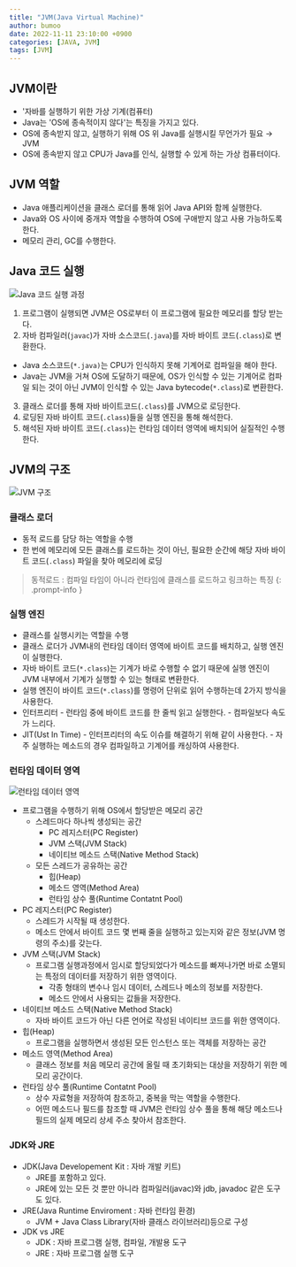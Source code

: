 ```yaml
---
title: "JVM(Java Virtual Machine)"
author: bumoo
date: 2022-11-11 23:10:00 +0900
categories: [JAVA, JVM]
tags: [JVM]
---
```


## JVM이란

-   '자바를 실행하기 위한 가상 기계(컴퓨터)
-   Java는 'OS에 종속적이지 않다'는 특징을 가지고 있다.
  -   OS에 종속받지 않고, 실행하기 위해 OS 위 Java를 실행시킬 무언가가 필요 → JVM
-   OS에 종속받지 않고 CPU가 Java를 인식, 실행할 수 있게 하는 가상 컴퓨터이다.

## JVM 역할

-   Java 애플리케이션을 클래스 로더를 통해 읽어 Java API와 함께 실행한다.
-   Java와 OS 사이에 중개자 역할을 수행하여 OS에 구애받지 않고 사용 가능하도록 한다.
-   메모리 관리, GC를 수행한다.

## Java 코드 실행

![Java 코드 실행 과정](https://user-images.githubusercontent.com/61149599/216770127-3aab20a8-17b2-4429-bda9-1ed0dfaa05f2.png)


1.  프로그램이 실행되면 JVM은 OS로부터 이 프로그램에 필요한 메모리를 할당 받는다.
2.  자바 컴파일러(`javac`)가 자바 소스코드(`.java`)를 자바 바이트 코드(`.class`)로 변환한다.
  -   Java 소스코드(`*.java)`는 CPU가 인식하지 못해 기계어로 컴파일을 해야 한다.
  -   Java는 JVM을 거쳐 OS에 도달하기 때문에, OS가 인식할 수 있는 기계어로 컴파일 되는 것이 아닌 JVM이 인식할 수 있는 Java bytecode(`*.class`)로 변환한다.
3.  클래스 로더를 통해 자바 바이트코드(`.class`)를 JVM으로 로딩한다.
4.  로딩된 자바 바이트 코드(`.class`)들을 실행 엔진을 통해 해석한다.
5.  해석된 자바 바이트 코드(`.class`)는 런타임 데이터 영역에 배치되어 실질적인 수행한다.

## JVM의 구조

![JVM 구조](https://user-images.githubusercontent.com/61149599/216770179-cdd612a5-c96b-49ea-96c6-c6eae2f6e11b.png)

### 클래스 로더

-   동적 로드를 담당 하는 역할을 수행
  -   한 번에 메모리에 모든 클래스를 로드하는 것이 아닌, 필요한 순간에 해당 자바 바이트 코드(`.class`) 파일을 찾아 메모리에 로딩

> 동적로드 : 컴파일 타임이 아니라 런타임에 클래스를 로드하고 링크하는 특징
{: .prompt-info }

### 실행 엔진

-   클래스를 실행시키는 역할을 수행
  -   클래스 로더가 JVM내의 런타임 데이터 영역에 바이트 코드를 배치하고, 실행 엔진이 실행한다.
  -   자바 바이트 코드(`*.class`)는 기계가 바로 수행할 수 없기 때문에 실행 엔진이 JVM 내부에서 기계가 실행할 수 있는 형태로 변환한다.
-   실행 엔진이 바이트 코드(`*.class`)를 명령어 단위로 읽어 수행하는데 2가지 방식을 사용한다.
  -   인터프리터
    -   런타임 중에 바이트 코드를 한 줄씩 읽고 실행한다.
    -   컴파일보다 속도가 느리다.
  -   JIT(Ust In Time)
    -   인터프리터의 속도 이슈를 해결하기 위해 같이 사용한다.
    -   자주 실행하는 메소드의 경우 컴파일하고 기계어를 캐싱하여 사용한다.

### 런타임 데이터 영역

![런타임 데이터 영역](https://user-images.githubusercontent.com/61149599/216770268-dc310573-2e5b-40bb-b754-f028fc39b817.png)

- 프로그램을 수행하기 위해 OS에서 할당받은 메모리 공간
  - 스레드마다 하나씩 생성되는 공간
    - PC 레지스터(PC Register)
    - JVM 스택(JVM Stack)
    - 네이티브 메소드 스택(Native Method Stack)
  - 모든 스레드가 공유하는 공간
    - 힙(Heap)
    - 메소드 영역(Method Area)
    - 런타임 상수 풀(Runtime Contatnt Pool)
- PC 레지스터(PC Register)
  - 스레드가 시작될 때 생성한다.
  - 메소드 안에서 바이트 코드 몇 번째 줄을 실행하고 있는지와 같은 정보(JVM 명령의 주소)를 갖는다.
- JVM 스택(JVM Stack)
  - 프로그램 실행과정에서 임시로 할당되었다가 메소드를 빠져나가면 바로 소멸되는 특정의 데이터를 저장하기 위한 영역이다.
    - 각종 형태의 변수나 임시 데이터, 스레드나 메소의 정보를 저장한다.
    - 메소드 안에서 사용되는 값들을 저장한다.
- 네이티브 메소드 스택(Native Method Stack)
  - 자바 바이트 코드가 아닌 다른 언어로 작성된 네이티브 코드를 위한 영역이다.
- 힙(Heap)
  - 프로그램을 실행하면서 생성된 모든 인스턴스 또는 객체를 저장하는 공간
- 메소드 영역(Method Area)
  - 클래스 정보를 처음 메모리 공간에 올릴 때 초기화되는 대상을 저장하기 위한 메모리 공간이다.
- 런타임 상수 풀(Runtime Contatnt Pool)
  - 상수 자료형을 저장하여 참조하고, 중복을 막는 역할을 수행한다.
  - 어떤 메소드나 필드를 참조할 때 JVM은 런타임 상수 풀을 통해 해당 메소드나 필드의 실제 메모리 상세 주소 찾아서 참조한다.

### JDK와 JRE

- JDK(Java Developement Kit : 자바 개발 키트)
  - JRE를 포함하고 있다.
  - JRE에 있는 모든 것 뿐만 아니라 컴파일러(javac)와 jdb, javadoc 같은 도구도 있다.
- JRE(Java Runtime Enviroment : 자바 런타임 환경)
  - JVM + Java Class Library(자바 클래스 라이브러리)등으로 구성
- JDK vs JRE
  - JDK : 자바 프로그램 실행, 컴파일, 개발용 도구
  - JRE : 자바 프로그램 실행 도구
